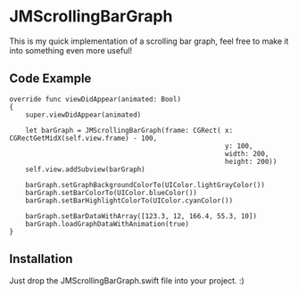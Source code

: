 # JMScrollingBarGraph

This is my quick implementation of a scrolling bar graph, feel free to make it into something even more useful!

## Code Example

    override func viewDidAppear(animated: Bool)
    {
        super.viewDidAppear(animated)
        
        let barGraph = JMScrollingBarGraph(frame: CGRect( x: CGRectGetMidX(self.view.frame) - 100, 
                                                          y: 100, 
                                                          width: 200, 
                                                          height: 200))
        self.view.addSubview(barGraph)
        
        barGraph.setGraphBackgroundColorTo(UIColor.lightGrayColor())
        barGraph.setBarColorTo(UIColor.blueColor())
        barGraph.setBarHighlightColorTo(UIColor.cyanColor())
        
        barGraph.setBarDataWithArray([123.3, 12, 166.4, 55.3, 10])
        barGraph.loadGraphDataWithAnimation(true)
    }

## Installation

Just drop the JMScrollingBarGraph.swift file into your project. :)
